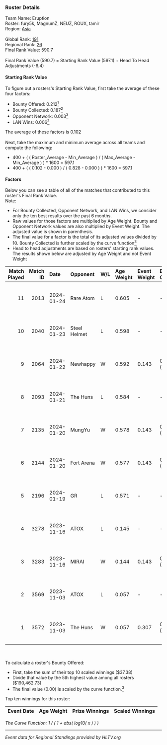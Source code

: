 ### Roster Details<br />
Team Name: Eruption<br />
Roster: fury5k, MagnumZ, NEUZ, ROUX, tamir<br />
Region: [Asia]( ../standings_asia.md)<br />
<br />
Global Rank: [191](../standings_global.md)<br />
Regional Rank: [26]( ../standings_asia.md)<br />
Final Rank Value:  590.7<br />
<br />
Final Rank Value (590.7) = Starting Rank Value (597.1) + Head To Head Adjustments (-6.4)<br />

#### Starting Rank Value<br />
To figure out a rosters's Starting Rank Value, first take the average of these four factors:<br />
- Bounty Offered: 0.212[<sup>1</sup>](#table2)
- Bounty Collected: 0.187[<sup>2</sup>](#table1)
- Opponent Network: 0.003[<sup>2</sup>](#table1)
- LAN Wins: 0.006[<sup>2</sup>](#table1)

The average of these factors is 0.102<br />
<br />
Next, take the maximum and minimum average across all teams and compute the following:<br />
- 400 + ( ( Roster_Average - Min_Average ) / ( Max_Average - Min_Average ) ) * 1600 = 597.1
- 400 + ( ( 0.102 - 0.000 ) / ( 0.828 - 0.000 ) ) * 1600 = 597.1


#### Factors<br />
Below you can see a table of all of the matches that contributed to this roster's Final Rank Value.<br />
Note:<br />

- For Bounty Collected, Opponent Network, and LAN Wins, we consider only the ten best results over the past 6 months.
- Raw values for those factors are multiplied by Age Weight. Bounty and Opponent Network values are also multiplied by Event Weight. The adjusted value is shown in parenthesis.
- The final value for a factor is the total of its adjusted values divided by 10. Bounty Collected is further scaled by the curve function[<sup>3</sup>](#curveFunction)
- Head to head adjustments are based on rosters' starting rank values. The results shown below are adjusted by Age Weight and not Event Weight
<span id="table1"></span><br />


| Match Played | Match ID | Date       | Opponent     | W/L | Age Weight | Event Weight | Bounty Collected | Opponent Network | LAN Wins  | H2H Adj. | Roster                               |
| -: | -: | :- | :- | :- | :- | :- | :- | :- | :- | -: | :- |
|           11 |     2013 | 2024-01-24 | Rare Atom    | L   | 0.605      | -            | -                | -                | -         |    -6.36 | fury5k, MagnumZ, NEUZ, ROUX, tamir   |
|           10 |     2040 | 2024-01-23 | Steel Helmet | L   | 0.598      | -            | -                | -                | -         |    -6.99 | fury5k, MagnumZ, NEUZ, ROUX, tamir   |
|            9 |     2064 | 2024-01-22 | Newhappy     | W   | 0.592      | 0.143        | 0.005 (0.000)    | 0.238 (0.020)    | 0 (0.000) |    12.37 | fury5k, MagnumZ, NEUZ, ROUX, tamir   |
|            8 |     2093 | 2024-01-21 | The Huns     | L   | 0.584      | -            | -                | -                | -         |   -10.28 | fury5k, MagnumZ, NEUZ, ROUX, tamir   |
|            7 |     2135 | 2024-01-20 | MungYu       | W   | 0.578      | 0.143        | 0.000 (0.000)    | 0.077 (0.006)    | 0 (0.000) |     7.36 | fury5k, MagnumZ, NEUZ, ROUX, tamir   |
|            6 |     2144 | 2024-01-20 | Fort Arena   | W   | 0.577      | 0.143        | 0.000 (0.000)    | 0.025 (0.002)    | 0 (0.000) |     4.57 | fury5k, MagnumZ, NEUZ, ROUX, tamir   |
|            5 |     2196 | 2024-01-19 | GR           | L   | 0.571      | -            | -                | -                | -         |    -7.25 | fury5k, MagnumZ, NEUZ, ROUX, tamir   |
|            4 |     3278 | 2023-11-16 | ATOX         | L   | 0.145      | -            | -                | -                | -         |    -1.17 | ariucle, fury5k, MagnumZ, NEUZ, ROUX |
|            3 |     3283 | 2023-11-16 | MIRAI        | W   | 0.144      | 0.143        | 0.000 (0.000)    | 0.000 (0.000)    | 0 (0.000) |     1.13 | ariucle, fury5k, MagnumZ, NEUZ, ROUX |
|            2 |     3569 | 2023-11-03 | ATOX         | L   | 0.057      | -            | -                | -                | -         |    -0.46 | ariucle, fury5k, MagnumZ, NEUZ, ROUX |
|            1 |     3572 | 2023-11-03 | The Huns     | W   | 0.057      | 0.307        | 0.002 (0.000)    | 0.000 (0.000)    | 1 (0.057) |     0.73 | ariucle, fury5k, MagnumZ, NEUZ, ROUX |

<br />
<span id="table2"></span><br />
To calculate a roster's Bounty Offered:<br />

- First, take the sum of their top 10 scaled winnings ($37.38)
- Divide that value by the 5th highest value among all rosters ($190,462.73)
- The final value (0.00) is scaled by the curve function.[<sup>3</sup>](#curveFunction)

Top ten winnings for this roster:<br />

| Event Date | Age Weight | Prize Winnings | Scaled Winnings |
| :- | -: | :- | :- |


<span id="curveFunction"></span>_The Curve Function: 1 / ( 1 + abs( log10( x ) ) )_<br />

---
_Event data for Regional Standings provided by HLTV.org_<br />
